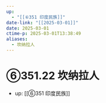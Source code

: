 ```yaml
---
up:
  - "[[⑥351 印度民族]]"
date-link: "[[2025-03-01]]"
date: 2025-03-01
ctime-p: 2025-03-01T13:38:49
aliases:
  - 坎纳拉人
---
```


# ⑥351.22 坎纳拉人

- up: [[⑥351 印度民族]]
